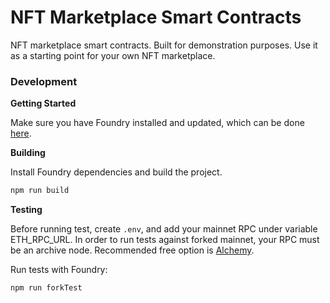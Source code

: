 # NFT Marketplace Smart Contracts
NFT marketplace smart contracts. Built for demonstration purposes. Use it as a starting point for your own NFT marketplace.

### Development

**Getting Started**

Make sure you have Foundry installed and updated, which can be done [here](https://github.com/foundry-rs/foundry#installation).

**Building**

Install Foundry dependencies and build the project.

```bash
npm run build
```

**Testing**

Before running test, create `.env`, and add your mainnet RPC under variable ETH_RPC_URL.  In order to run tests against forked mainnet, your RPC must be an archive node. Recommended free option is [Alchemy](https://www.alchemy.com).

Run tests with Foundry:

```bash
npm run forkTest
```
